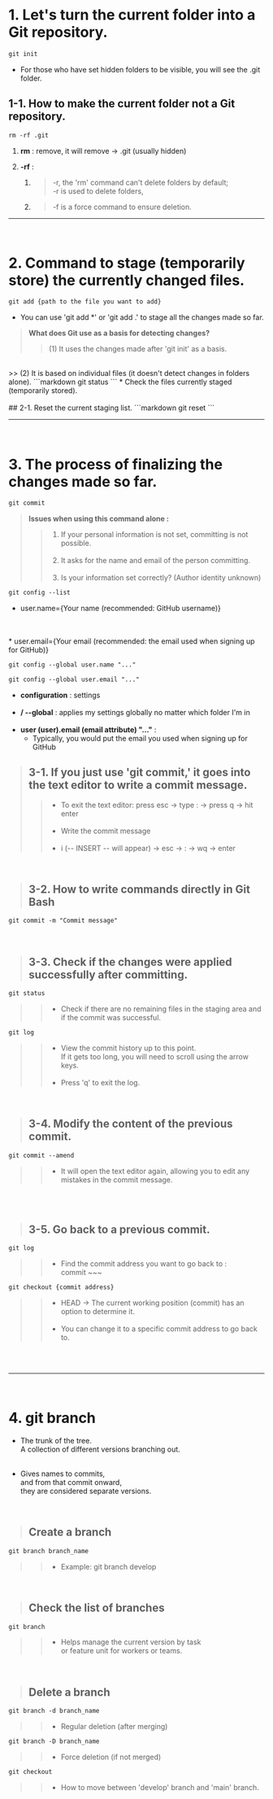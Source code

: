 # 1. Let's turn the current folder into a Git repository.
```markdown
git init
```
* For those who have set hidden folders to be visible, you will see the .git folder.
## 1-1. How to make the current folder not a Git repository.
```markdown 
rm -rf .git
```
1. **rm** : remove, it will remove -> .git (usually hidden)

2. **-rf** : 
   1. > -r, the 'rm' command can't delete folders by default; <br>
     -r is used to delete folders, 
   2. > -f is a force command to ensure deletion.

*** 
<br>

# 2. Command to stage (temporarily store) the currently changed files.

```markdown
git add {path to the file you want to add}
```
* You can use 'git add *' or 'git add .' to stage all the changes made so far.
> **What does Git use as a basis for detecting changes?**
>> (1) It uses the changes made after 'git init' as a basis. <br>
<br>
>> (2) It is based on individual files (it doesn't detect changes in folders alone).
```markdown
git status
```
* Check the files currently staged (temporarily stored).<br>
<br>
## 2-1. Reset the current staging list.
```markdown
git reset
``` 
<br>

***

<br>

# 3. The process of finalizing the changes made so far.
```markdown
git commit
```
> **Issues when using this command alone :**
>> 1. If your personal information is not set, committing is not possible.
<br><br>
>> 2. It asks for the name and email of the person committing. 
<br><br>
>> 3. Is your information set correctly? (Author identity unknown)
```markdown
git config --list
```
* user.name={Your name (recommended: GitHub username)}
<br>
<br>
* user.email={Your email (recommended: the email used when signing up for GitHub)}

```markdown
git config --global user.name "..."
```
```markdown
git config --global user.email "..."
```
* **configuration** : settings <br><br>
* **/ --global** : applies my settings globally no matter which folder I'm in <br><br>
* **user (user).email (email attribute) "..."** : 
  * Typically, you would put the email you used when signing up for GitHub

> ## 3-1. If you just use 'git commit,' it goes into the text editor to write a commit message.
>> * To exit the text editor: press esc -> type : -> press q -> hit enter <br><br>
>> * Write the commit message <br><br>
>> * i (-- INSERT -- will appear) -> esc -> : -> wq -> enter <br>

<br>

> ## 3-2. How to write commands directly in Git Bash
```markdown
git commit -m "Commit message"
```

<br>

> ## 3-3. Check if the changes were applied successfully after committing.
```markdown
git status
```
>>  * Check if there are no remaining files in the staging area and if the commit was successful.

```markdown
git log
```
>> * View the commit history up to this point. <br>
If it gets too long, you will need to scroll using the arrow keys. 
<br><br>
>> * Press 'q' to exit the log.


<br> 

> ## 3-4. Modify the content of the previous commit.

```markdown
git commit --amend
```

>> * It will open the text editor again, allowing you to edit any mistakes in the commit message.
<br>

<br>

> ## 3-5. Go back to a previous commit.
```markdown
git log
```

>> * Find the commit address you want to go back to : 
     <br> commit ~~~
```markdown
git checkout {commit address}
```
>> * HEAD -> The current working position (commit) has an option to determine it.
<br><br> 
>> * You can change it to a specific commit address to go back to.

<br><br>

***

<br>

# 4. git branch

- The trunk of the tree. 
  <br>A collection of different versions branching out.
<br><br>

- Gives names to commits, 
  <br> and from that commit onward, 
  <br> they are considered separate versions.

<br>

> ## Create a branch
```markdown
git branch branch_name
```
>> * Example: git branch develop

<br>

> ## Check the list of branches
```markdown
git branch
```
>> * Helps manage the current version by task 
     <br> or feature unit for workers or teams.

<br>

> ## Delete a branch
```markdown
git branch -d branch_name 
```
>> * Regular deletion (after merging)
```markdown
git branch -D branch_name 
```
>> * Force deletion (if not merged)



```markdown 
git checkout
```
>> * How to move between 'develop' branch and 'main' branch.